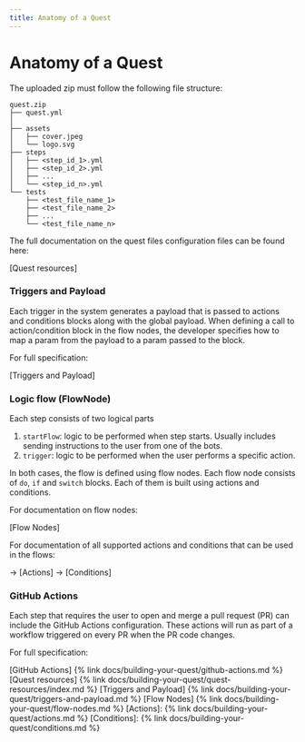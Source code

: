 ```yaml
---
title: Anatomy of a Quest
---
```


# Anatomy of a Quest

The uploaded zip must follow the following file structure:

```
quest.zip
├── quest.yml
│
├── assets
│   ├── cover.jpeg
│   └── logo.svg
├── steps
│   ├── <step_id_1>.yml
│   ├── <step_id_2>.yml
│   ├── ...
│   └── <step_id_n>.yml
└── tests
    ├── <test_file_name_1>
    ├── <test_file_name_2>
    ├── ...
    └── <test_file_name_n>
```

The full documentation on the quest files configuration files can be found here:


[Quest resources]

### Triggers and Payload

Each trigger in the system generates a payload that is passed to actions and conditions blocks along with the global payload. When defining a call to action/condition block in the flow nodes, the developer specifies how to map a param from the payload to a param passed to the block.

For full specification:

[Triggers and Payload]

### Logic flow (FlowNode)

Each step consists of two logical parts

1. `startFlow`: logic to be performed when step starts. Usually includes sending instructions to the user from one of the bots. 
2. `trigger`: logic to be performed when the user performs a specific action. 

In both cases, the flow is defined using flow nodes. Each flow node consists of `do`, `if` and `switch` blocks. Each of them is built using actions and conditions.

For documentation on flow nodes:

[Flow Nodes]

For documentation of all supported actions and conditions that can be used in the flows:

→ [Actions]
→ [Conditions]

### GitHub Actions

Each step that requires the user to open and merge a pull request (PR) can include the GitHub Actions configuration. These actions will run as part of a workflow triggered on every PR when the PR code changes. 

For full specification:

[GitHub Actions] {% link docs/building-your-quest/github-actions.md %}
[Quest resources] {% link docs/building-your-quest/quest-resources/index.md %}
[Triggers and Payload] {% link docs/building-your-quest/triggers-and-payload.md %}
[Flow Nodes] {% link docs/building-your-quest/flow-nodes.md %}
[Actions]: {% link docs/building-your-quest/actions.md %}
[Conditions]: {% link docs/building-your-quest/conditions.md %}
